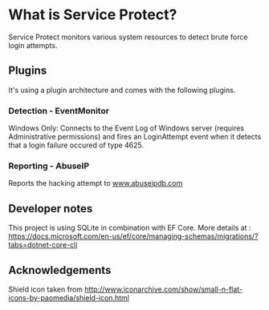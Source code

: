 # What is Service Protect?
Service Protect monitors various system resources to detect brute force login attempts. 

## Plugins
It's using a plugin architecture and comes with the following plugins.

### Detection - EventMonitor
Windows Only: Connects to the Event Log of Windows server (requires Administrative permissions) and fires an LoginAttempt event when it detects
that a login failure occured of type 4625.  

### Reporting - AbuseIP
Reports the hacking attempt to www.abuseipdb.com

## Developer notes
This project is using SQLite in combination with EF Core. More details at : https://docs.microsoft.com/en-us/ef/core/managing-schemas/migrations/?tabs=dotnet-core-cli

## Acknowledgements
Shield icon taken from http://www.iconarchive.com/show/small-n-flat-icons-by-paomedia/shield-icon.html